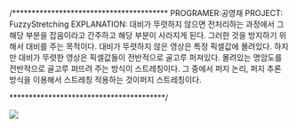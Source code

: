 /****************************************
PROGRAMER:공영재
PROJECT: FuzzyStretching
EXPLANATION: 
대비가 뚜렷하지 않으면 전처리하는 과정에서 그 해당 부분을
잡음이라고 간주하고 해당 부분이 사라지게 된다.
그러한 것을 방지하기 위해서 대비를 주는 목적이다.
대비가 뚜렷하지 않은 영상은 특정 픽셀값에 몰려있다.
하지만 대비가 뚜렷한 영상은 픽셀값들이 전반적으로 골고루 퍼져있다.
몰려있는 명암도를 전반적으로 골고루 펴뜨려 주는 방식이 스트레칭이다.
그 중에서 퍼지 논리, 퍼지 추론 방식을 이용해서 스트레칭 적용하는 것이퍼지 스트레칭이다.
  
****************************************/

<img src="https://github.com/hunter95001/RotatorCuff/blob/master/FuzzyStretching/00.JPG?raw=true"><br>
